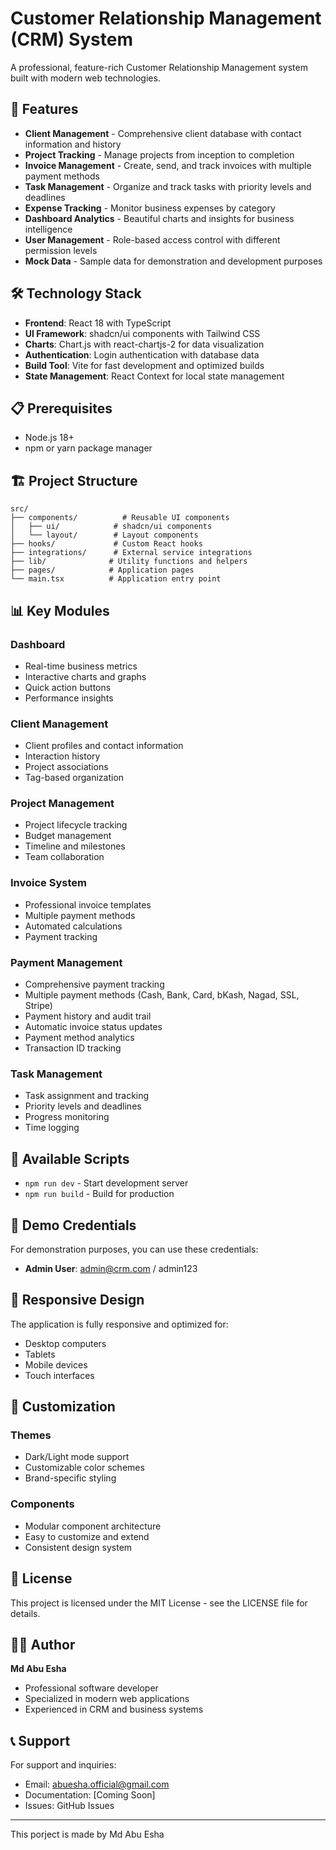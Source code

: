 # Customer Relationship Management (CRM) System

A professional, feature-rich Customer Relationship Management system built with modern web technologies.

## 🚀 Features

- **Client Management** - Comprehensive client database with contact information and history
- **Project Tracking** - Manage projects from inception to completion
- **Invoice Management** - Create, send, and track invoices with multiple payment methods
- **Task Management** - Organize and track tasks with priority levels and deadlines
- **Expense Tracking** - Monitor business expenses by category
- **Dashboard Analytics** - Beautiful charts and insights for business intelligence
- **User Management** - Role-based access control with different permission levels
- **Mock Data** - Sample data for demonstration and development purposes

## 🛠️ Technology Stack

- **Frontend**: React 18 with TypeScript
- **UI Framework**: shadcn/ui components with Tailwind CSS
- **Charts**: Chart.js with react-chartjs-2 for data visualization
- **Authentication**: Login authentication with database data
- **Build Tool**: Vite for fast development and optimized builds
- **State Management**: React Context for local state management

## 📋 Prerequisites

- Node.js 18+ 
- npm or yarn package manager

## 🏗️ Project Structure

```
src/
├── components/          # Reusable UI components
│   ├── ui/            # shadcn/ui components
│   └── layout/        # Layout components
├── hooks/             # Custom React hooks
├── integrations/      # External service integrations
├── lib/              # Utility functions and helpers
├── pages/            # Application pages
└── main.tsx          # Application entry point
```

## 📊 Key Modules

### Dashboard
- Real-time business metrics
- Interactive charts and graphs
- Quick action buttons
- Performance insights

### Client Management
- Client profiles and contact information
- Interaction history
- Project associations
- Tag-based organization

### Project Management
- Project lifecycle tracking
- Budget management
- Timeline and milestones
- Team collaboration

### Invoice System
- Professional invoice templates
- Multiple payment methods
- Automated calculations
- Payment tracking

### Payment Management
- Comprehensive payment tracking
- Multiple payment methods (Cash, Bank, Card, bKash, Nagad, SSL, Stripe)
- Payment history and audit trail
- Automatic invoice status updates
- Payment method analytics
- Transaction ID tracking

### Task Management
- Task assignment and tracking
- Priority levels and deadlines
- Progress monitoring
- Time logging

## 🔧 Available Scripts

- `npm run dev` - Start development server
- `npm run build` - Build for production

## 🔐 Demo Credentials

For demonstration purposes, you can use these credentials:

- **Admin User**: admin@crm.com / admin123

## 📱 Responsive Design

The application is fully responsive and optimized for:
- Desktop computers
- Tablets
- Mobile devices
- Touch interfaces

## 🎨 Customization

### Themes
- Dark/Light mode support
- Customizable color schemes
- Brand-specific styling

### Components
- Modular component architecture
- Easy to customize and extend
- Consistent design system

## 📄 License

This project is licensed under the MIT License - see the LICENSE file for details.

## 👨‍💻 Author

**Md Abu Esha**
- Professional software developer
- Specialized in modern web applications
- Experienced in CRM and business systems

## 📞 Support

For support and inquiries:
- Email: abuesha.official@gmail.com
- Documentation: [Coming Soon]
- Issues: GitHub Issues

---

This porject is made by Md Abu Esha